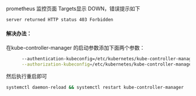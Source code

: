 

prometheus 监控页面  Targets显示 DOWN，错误提示如下

```bash
server returned HTTP status 403 Forbidden
```

#### 解决办法：

在kube-controller-manager 的启动参数添加下面两个参数：

```bash
      --authentication-kubeconfig=/etc/kubernetes/kube-controller-manager.kubeconfig \
      --authorization-kubeconfig=/etc/kubernetes/kube-controller-manager.kubeconfig \
```

然后执行重启即可

```bash
systemctl daemon-reload && systemctl restart kube-controller-manager
```



